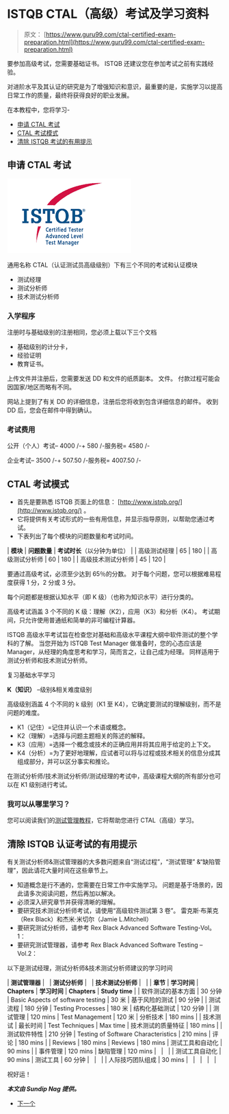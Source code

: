 # ISTQB CTAL（高级）考试及学习资料

> 原文： [https://www.guru99.com/ctal-certified-exam-preparation.html](https://www.guru99.com/ctal-certified-exam-preparation.html)

要参加高级考试，您需要基础证书。 ISTQB 还建议您在参加考试之前有实践经验。

对进阶水平及其认证的研究是为了增强知识和意识，最重要的是，实施学习以提高日常工作的质量，最终将获得良好的职业发展。

在本教程中，您将学习-

*   [申请 CTAL 考试](#1)
*   [CTAL 考试模式](#2)
*   [清除 ISTQB 考试的有用提示](#3)

## 申请 CTAL 考试

![](img/71320745f98125a7f0fbaa9682526725.png)

通用名称 CTAL（认证测试员高级级别）下有三个不同的考试和认证模块

*   测试经理
*   测试分析师
*   技术测试分析师

### 入学程序

注册时与基础级别的注册相同，您必须上载以下三个文档

*   基础级别的计分卡，
*   经验证明
*   教育证书。

上传文件并注册后，您需要发送 DD 和文件的纸质副本。 文件。 付款过程可能会因国家/地区而略有不同。

网站上提到了有关 DD 的详细信息，注册后您将收到包含详细信息的邮件。 收到 DD 后，您会在邮件中得到确认。

### 考试费用

公开（个人）考试– 4000 /-+ 580 /-服务税= 4580 /-

企业考试– 3500 /-+ 507.50 /-服务税= 4007.50 /-

## CTAL 考试模式

*   首先是要熟悉 ISTQB 页面上的信息： [http://www.istqb.org/](http://www.istqb.org/) 。
*   它将提供有关考试形式的一些有用信息，并显示指导原则，以帮助您通过考试。
*   下表列出了每个模块的问题数量和考试时间。

| **模块** | **问题数量** | **考试时长**（以分钟为单位） |
| 高级测试经理 | 65 | 180 |
| 高级测试分析师 | 60 | 180 |
| 高级技术测试分析师 | 45 | 120 |

要通过高级考试，必须至少达到 65％的分数。 对于每个问题，您可以根据难易程度获得 1 分，2 分或 3 分。

每个问题都是根据认知水平（即 K 级）（也称为知识水平）进行分类的。

高级考试涵盖 3 个不同的 K 级：理解（K2），应用（K3）和分析（K4）。 考试期间，只允许使用普通纸和简单的非可编程计算器。

ISTQB 高级水平考试旨在检查您对基础和高级水平课程大纲中软件测试的整个学科的了解。 当您开始为 ISTQB Test Manager 做准备时，您的心态应该是 Manager，从经理的角度思考和学习，简而言之，让自己成为经理。 同样适用于测试分析师和技术测试分析师。

复习基础水平学习

**K（知识）** –级别&相关难度级别

高级级别涵盖 4 个不同的 k 级别（K1 至 K4），它确定要测试的理解级别，而不是问题的难度。

*   K1（记住）=记住并认识一个术语或概念。
*   K2（理解）=选择与问题主题相关的陈述的解释。
*   K3（应用）=选择一个概念或技术的正确应用并将其应用于给定的上下文。
*   K4（分析）=为了更好地理解，应试者可以将与过程或技术相关的信息分成其组成部分，并可以区分事实和推论。

在测试分析师/技术测试分析师/测试经理的考试中，高级课程大纲的所有部分也可以在 K1 级别进行考试。

### 我可以从哪里学习？

您可以阅读我们的[测试管理教程](https://www.guru99.com/test-management.html)，它将帮助您进行 CTAL（高级）学习。

## 清除 ISTQB 认证考试的有用提示

有关测试分析师&测试管理器的大多数问题来自“测试过程”，“测试管理” &“缺陷管理”，因此请花大量时间在这些章节上。

*   知道概念是行不通的，您需要在日常工作中实施学习。 问题是基于场景的，因此请多次阅读问题，然后再加以解决。
*   必须深入研究章节并获得清晰的理解。
*   要研究技术测试分析师考试，请使用“高级软件测试第 3 卷”。 雷克斯·布莱克（Rex Black）和杰米·米切尔（Jamie L.Mitchell）
*   要研究测试分析师，请参考 Rex Black Advanced Software Testing-Vol。 1：
*   要研究测试管理器，请参考 Rex Black Advanced Software Testing – Vol.2：

以下是测试经理，测试分析师&技术测试分析师建议的学习时间

| **测试管理器** |   | **测试分析师** |   | **技术测试分析师** |   |
| **章节** | **学习时间** | **Chapters** | **学习时间** | **Chapters** | **Study time** |
| 软件测试的基本方面 | 30 分钟 | Basic Aspects of software testing | 30 米 | 基于风险的测试 | 90 分钟 |
| 测试流程 | 180 分钟 | Testing Processes | 180 米 | 结构化基础测试 | 120 分钟 |
| 测试管理 | 120 mins | Test Management | 120 米 | 分析技术 | 180 mins |
| 技术测试 | 最长时间 | Test Techniques | Max time | 技术测试的质量特征 | 180 mins |
| 测试软件特性 | 210 分钟 | Testing of Software Characteristics | 210 mins | 评论 | 180 mins |
| Reviews | 180 mins | Reviews | 180 mins | 测试工具和自动化 | 90 mins |
| 事件管理 | 120 mins | 缺陷管理 | 120 mins |   |   |
| 测试工具自动化 | 90 mins | 测试工具 | 60 分钟 |   |   |
| 人际技巧团队组成 | 30 mins |   |   |   |   |

祝好运！

***本文由 Sundip Nag 提供。***

*   [下一个](/software-testing.html)